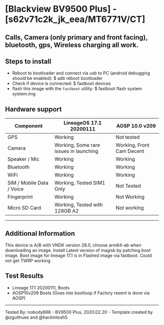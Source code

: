 # [Blackview BV9500 Plus] - [s62v71c2k_jk_eea/MT6771V/CT]
## Calls, Camera (only primary and front facing), bluetooth, gps, Wireless charging all work.

## Steps to install

* Reboot to bootloader and connect via usb to PC (android debugging should be enabled):
    $ adb reboot bootloader
* Check if device is connected:
    $ fastboot devices
* flash this image with the `fastboot` utility:
    $ fastboot flash system system.img

## Hardware support

| Component                 | LineageOS 17.1 20200111   | AOSP 10.0 v209                 |
|---------------------------|---------------------------|--------------------------------|
| GPS                       | Working                   | Not tested                     |
| Camera                    | Working, Some rare issues in launching | Working, Front Cam Decent      |
| Speaker / Mic             | Working                   | Working                        |
| Bluetooth                 | Working                   | Working                        |
| WiFi                      | Working                   | Working                        |
| SIM / Mobile Data / Voice | Working, Tested SIM1 Only | Not Tested                     |
| Fingerprint               | Working                   | Not Working                    |
| Micro SD Card             | Working, Tested with 128GB A2| Not working                 |
---

## Additional Information
This device is A/B with VNDK version 28.0, choose arm64-ab when downloading an image.
Install Latest version of magisk by patching boot image.
Boot image for lineage 17.1 is in 
Flashed image via fastboot. Could not get TWRP working

## Test Results
  *  Lineage 17.1 20200111, Boots
  *  AOSP10v209  Boots (Goes into bootloop if Factory resent is done via AOSP)
 ***

Tested By: nobody666 - BV9500 Plus, 2020.02.20 - Template created by @zguithues and @hackintosh5